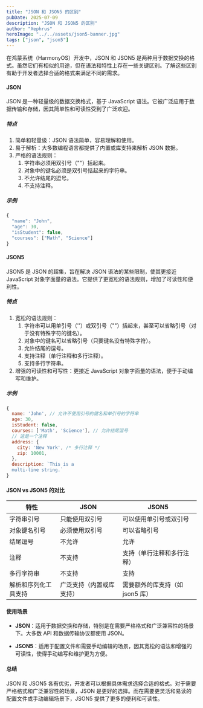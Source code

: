 ```yaml
---
title: "JSON 和 JSON5 的区别"
pubDate: 2025-07-09
description: "JSON 和 JSON5 的区别"
author: "Xephrus"
heroImage: "../../assets/json5-banner.jpg"
tags: ["json", "json5"]
---
```


在鸿蒙系统（HarmonyOS）开发中，JSON 和 JSON5 是两种用于数据交换的格式。虽然它们有相似的用途，但在语法和特性上存在一些关键区别。了解这些区别有助于开发者选择合适的格式来满足不同的需求。

#### JSON

JSON 是一种轻量级的数据交换格式，基于 JavaScript 语法。它被广泛应用于数据传输和存储，因其简单性和可读性受到了广泛欢迎。

##### 特点

1. 简单和轻量级：JSON 语法简单，容易理解和使用。
2. 易于解析：大多数编程语言都提供了内置或库支持来解析 JSON 数据。
3. 严格的语法规则：
   1. 字符串必须用双引号（""）括起来。
   2. 对象中的键名必须是双引号括起来的字符串。
   3. 不允许结尾的逗号。
   4. 不支持注释。

##### 示例

```javascript
{
  "name": "John",
  "age": 30,
  "isStudent": false,
  "courses": ["Math", "Science"]
}
```

#### JSON5

JSON5 是 JSON 的超集，旨在解决 JSON 语法的某些限制，使其更接近 JavaScript 对象字面量的语法。它提供了更宽松的语法规则，增加了可读性和便利性。

##### 特点

1. 宽松的语法规则：
   1. 字符串可以用单引号（''）或双引号（""）括起来，甚至可以省略引号（对于没有特殊字符的键名）。
   2. 对象中的键名可以省略引号（只要键名没有特殊字符）。
   3. 允许结尾的逗号。
   4. 支持注释（单行注释和多行注释）。
   5. 支持多行字符串。
2. 增强的可读性和可写性：更接近 JavaScript 对象字面量的语法，便于手动编写和维护。

##### 示例

```javascript
{
  name: 'John', // 允许不使用引号的键名和单引号的字符串
  age: 30,
  isStudent: false,
  courses: ['Math', 'Science'], // 允许结尾逗号
  // 这是一个注释
  address: {
    city: 'New York', /* 多行注释 */
    zip: 10001,
  },
  description: `This is a
  multi-line string.`
}
```

#### JSON vs JSON5 的对比

| 特性                 | JSON                     | JSON5                           |
| -------------------- | ------------------------ | ------------------------------- |
| 字符串引号           | 只能使用双引号           | 可以使用单引号或双引号          |
| 对象键名引号         | 必须使用双引号           | 可以省略引号                    |
| 结尾逗号             | 不允许                   | 允许                            |
| 注释                 | 不支持                   | 支持（单行注释和多行注释）      |
| 多行字符串           | 不支持                   | 支持                            |
| 解析和序列化工具支持 | 广泛支持（内置或库支持） | 需要额外的库支持（如 json5 库） |

#### 使用场景

- **JSON**：适用于数据交换和存储，特别是在需要严格格式和广泛兼容性的场景下。大多数 API 和数据传输协议都使用 JSON。

- **JSON5**：适用于配置文件和需要手动编辑的场景，因其宽松的语法和增强的可读性，使得手动编写和维护更为方便。

#### 总结

JSON 和 JSON5 各有优劣，开发者可以根据具体需求选择合适的格式。对于需要严格格式和广泛兼容性的场景，JSON 是更好的选择。而在需要更灵活和易读的配置文件或手动编辑场景下，JSON5 提供了更多的便利和可读性。
